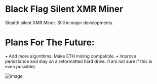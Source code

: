 # Black Flag Silent XMR Miner
Stealth silent XMR Miner. Still in major developments.

# Plans For The Future:
•  Add more algorithms. Make ETH mining compatible.
•  Improve persistance and stay on a reformatted hard drive. (I am not sure if this is even possible).


![image](https://github.com/user-attachments/assets/6e2f5d99-798e-44eb-b86c-40aa8f74c753)
